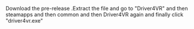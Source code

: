 Download the pre-release .Extract the file and go to "Driver4VR" and then steamapps and then common and then Driver4VR again and finally click "driver4vr.exe"
